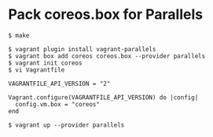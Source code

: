 # Pack coreos.box for Parallels

```
$ make
```

```
$ vagrant plugin install vagrant-parallels
$ vagrant box add coreos coreos.box --provider parallels
$ vagrant init coreos
$ vi Vagrantfile
```

```
VAGRANTFILE_API_VERSION = "2"

Vagrant.configure(VAGRANTFILE_API_VERSION) do |config|
  config.vm.box = "coreos"
end
```

```
$ vagrant up --provider parallels
```
